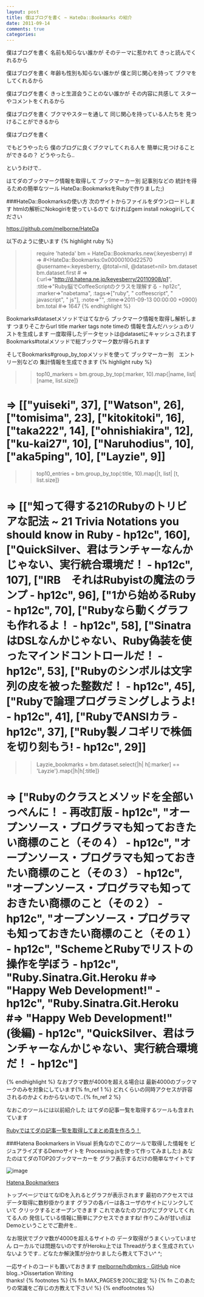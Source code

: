 ```yaml
---
layout: post
title: 僕はブログを書く ~ HateDa::Bookmarks の紹介
date: 2011-09-14
comments: true
categories:
---
```



僕はブログを書く
名前も知らない誰かが
そのテーマに惹かれて
きっと読んでくれるから

僕はブログを書く
年齢も性別も知らない誰かが
僕と同じ関心を持って
ブクマをしてくれるから

僕はブログを書く
きっと生涯会うことのない誰かが
その内容に共感して
スターやコメントをくれるから

僕はブログを書く
ブクマやスターを通して
同じ関心を持っている人たちを
見つけることができるから

僕はブログを書く

でもどうやったら
僕のブログに良くブクマしてくれる人を
簡単に見つけることができるの？
どうやったら..


というわけで..

はてダのブックマーク情報を取得して
ブックマーカー別 記事別などの
統計を得るための簡単なツール
HateDa::BookmarksをRubyで作りました;)

###HateDa::Bookmarksの使い方
次のサイトからファイルをダウンロードします
htmlの解析にNokogiriを使っているので
なければgem install nokogiriしてください

https://github.com/melborne/HateDa

以下のように使います
{% highlight ruby %}
>> require 'hateda'
>> bm = HateDa::Bookmarks.new(:keyesberry) # => #<HateDa::Bookmarks:0x00000100d22570 @username=:keyesberry, @total=nil, @dataset=nil>
>> bm.dataset
>> bm.dataset.first # => {:url=>"http://d.hatena.ne.jp/keyesberry/20110908/p1", :title=>"Ruby脳でCoffeeScriptのクラスを理解する - hp12c", :marker=>"nabetama", :tags=>["ruby", " coffeescript", " javascript", " js"], :note=>"", :time=>2011-09-13 00:00:00 +0900}
>> bm.total #=> 1647
{% endhighlight %}

Bookmarks#datasetメソッドではてなから
ブックマーク情報を取得し解析します
つまりそこからurl title marker tags note timeの
情報を含んだハッシュのリストを生成します
一度取得したデータセットは@datasetにキャッシュされます
Bookmarks#totalメソッドで総ブックマーク数が得られます

そしてBookmarks#group_by_topメソッドを使って
ブックマーカー別　エントリー別などの
集計情報を生成できます
{% highlight ruby %}
>> top10_markers = bm.group_by_top(:marker, 10).map{|name, list| [name, list.size]}
  # => [["yuiseki", 37], ["Watson", 26], ["tomisima", 23], ["kitokitoki", 16], ["taka222", 14], ["ohnishiakira", 12], ["ku-kai27", 10], ["Naruhodius", 10], ["aka5ping", 10], ["Layzie", 9]]
>> top10_entries = bm.group_by_top(:title, 10).map{|t, list| [t, list.size]}
  # => [["知って得する21のRubyのトリビアな記法 ~ 21 Trivia Notations you should know in Ruby - hp12c", 160], ["QuickSilver、君はランチャーなんかじゃない、実行統合環境だ！ - hp12c", 107], ["IRB　それはRubyistの魔法のランプ - hp12c", 96], ["1から始めるRuby - hp12c", 70], ["Rubyなら動くグラフも作れるよ！ - hp12c", 58], ["SinatraはDSLなんかじゃない、Ruby偽装を使ったマインドコントロールだ！ - hp12c", 53], ["Rubyのシンボルは文字列の皮を被った整数だ！ - hp12c", 45], ["Rubyで論理プログラミングしようよ! - hp12c", 41], ["RubyでANSIカラ - hp12c", 37], ["Ruby製ノコギリで株価を切り刻もう! - hp12c", 29]]
>> Layzie_bookmarks = bm.dataset.select{|h| h[:marker] == 'Layzie'}.map{|h|h[:title]}
  # => ["Rubyのクラスとメソッドを全部いっぺんに！ - 再改訂版 - hp12c", "オープンソース・プログラマも知っておきたい商標のこと（その４） - hp12c", "オープンソース・プログラマも知っておきたい商標のこと（その３） - hp12c", "オープンソース・プログラマも知っておきたい商標のこと（その２） - hp12c", "オープンソース・プログラマも知っておきたい商標のこと（その１） - hp12c", "SchemeとRubyでリストの操作を学ぼう - hp12c", "Ruby.Sinatra.Git.Heroku  #=> \"Happy Web Development!\" - hp12c", "Ruby.Sinatra.Git.Heroku #=> \"Happy Web Development!\"　(後編) - hp12c", "QuickSilver、君はランチャーなんかじゃない、実行統合環境だ！ - hp12c"]
{% endhighlight %}
なおブクマ数が4000を超える場合は
最新4000のブックマークのみを対象にしています{% fn_ref 1 %}
どれくらいの同時アクセスが許容されるのかよくわからないので..{% fn_ref 2 %}

なおこのツールには以前紹介した
はてダの記事一覧を取得するツールも含まれています

[Rubyではてダの記事一覧を取得してまとめ頁を作ろう！](/2011/01/27/Ruby/)

###Hatena Bookmarkers in Visual
折角なのでこのツールで取得した情報を
ビジュアライズするDemoサイトを
Processing.jsを使って作ってみました:)
あなたのはてダのTOP20ブックマーカーを
グラフ表示するだけの簡単なサイトです

![image](http://img.f.hatena.ne.jp/images/fotolife/k/keyesberry/20110914/20110914151214.png)

[Hatena Bookmarkers](http://hdbmkrs.heroku.com/)

トップページではてなIDを入れるとグラフが表示されます
最初のアクセスではデータ取得に数秒掛かります
グラフの各バーは各ユーザのサイトにリンクしていて
クリックするとオープンできます
これであなたのブログにブクマしてくれてる人の
発信している情報に簡単にアクセスできますね!
作りこみが甘い点はDemoということでご勘弁を..

なお現状でブクマ数が4000を超えるサイトの
データ取得がうまくいっていません
ローカルでは問題ないのですがHeroku上では
Threadがうまく生成されていないようです..
どなたか解決策が分かりましたら教えて下さい^ ^;

一応サイトのコードも置いておきます
[melborne/hdbmkrs - GitHub](https://github.com/melborne/hdbmkrs)
nice blog..>Dissertation Writing<br>thanks!
{% footnotes %}
   {% fn MAX_PAGESを200に設定 %}
   {% fn このあたりの常識をご存じの方教えて下さい! %}
{% endfootnotes %}
